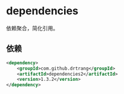 # dependencies

依赖聚合，简化引用。

## 依赖
```xml
<dependency>
    <groupId>com.github.drtrang</groupId>
    <artifactId>dependencies2</artifactId>
    <version>1.3.2</version>
</dependency>
```